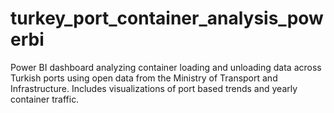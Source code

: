 # turkey_port_container_analysis_powerbi
Power BI dashboard analyzing container loading and unloading data across Turkish ports using open data from the Ministry of Transport and Infrastructure. Includes visualizations of port based trends and yearly container traffic.
